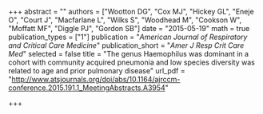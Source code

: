 +++
abstract = ""
authors = ["Wootton DG", "Cox MJ", "Hickey GL", "Eneje O", "Court J", "Macfarlane L", "Wilks S", "Woodhead M", "Cookson W", "Moffatt MF", "Diggle PJ", "Gordon SB"]
date = "2015-05-19"
math = true
publication_types = ["1"]
publication = "*American Journal of Respiratory and Critical Care Medicine*"
publication_short = "*Amer J Resp Crit Care Med*"
selected = false
title = "The genus Haemophilus was dominant in a cohort with community acquired pneumonia and low species diversity was related to age and prior pulmonary disease"
url_pdf = "http://www.atsjournals.org/doi/abs/10.1164/ajrccm-conference.2015.191.1_MeetingAbstracts.A3954"

+++
